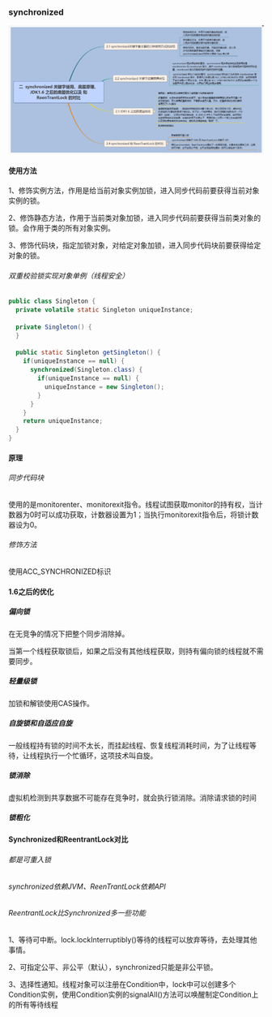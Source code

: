 ### synchronized

 <div align="center">
 <img src="../../picture/Java/synchronized.png">
</div>

#### 使用方法

1、修饰实例方法，作用是给当前对象实例加锁，进入同步代码前要获得当前对象实例的锁。  

2、修饰静态方法，作用于当前类对象加锁，进入同步代码前要获得当前类对象的锁。会作用于类的所有对象实例。  

3、修饰代码块，指定加锁对象，对给定对象加锁，进入同步代码块前要获得给定对象的锁。

###### 双重校验锁实现对象单例（线程安全）

```java
public class Singleton {
  private volatile static Singleton uniqueInstance;
  
  private Singleton() {  
  }
  
  public static Singleton getSingleton() {
    if(uniqueInstance == null) {
      synchronized(Singleton.class) {
        if(uniqueInstance == null) {
          uniqueInstance = new Singleton();
        }
      }
    }
    return uniqueInstance;
  }
}
```

#### 原理

###### 同步代码块

使用的是monitorenter、monitorexit指令。线程试图获取monitor的持有权，当计数器为0时可以成功获取，计数器设置为1；当执行monitorexit指令后，将锁计数器设为0。

###### 修饰方法

使用ACC_SYNCHRONIZED标识

#### 1.6之后的优化

##### 偏向锁

在无竞争的情况下把整个同步消除掉。  

当第一个线程获取锁后，如果之后没有其他线程获取，则持有偏向锁的线程就不需要同步。

##### 轻量级锁

加锁和解锁使用CAS操作。

##### 自旋锁和自适应自旋

一般线程持有锁的时间不太长，而挂起线程、恢复线程消耗时间，为了让线程等待，让线程执行一个忙循环，这项技术叫自旋。

##### 锁消除

虚拟机检测到共享数据不可能存在竞争时，就会执行锁消除。消除请求锁的时间

##### 锁粗化

#### Synchronized和ReentrantLock对比

###### 都是可重入锁

###### synchronized依赖JVM、ReenTrantLock依赖API

###### ReentrantLock比Synchronized多一些功能

1、等待可中断。lock.lockInterruptibly()等待的线程可以放弃等待，去处理其他事情。  

2、可指定公平、非公平（默认），synchronized只能是非公平锁。  

3、选择性通知。线程对象可以注册在Condition中，lock中可以创建多个Condition实例，使用Condition实例的signalAll()方法可以唤醒制定Condition上的所有等待线程



